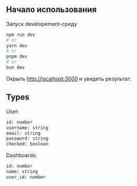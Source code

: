 

## Начало использования

Запуск developement-среду

```bash
npm run dev
# or
yarn dev
# or
pnpm dev
# or
bun dev
```

Окрыть [http://localhost:3000](http://localhost:3000) и увидеть результат.

## Types

User:
```bash
id: number
username: string
email: string
password: string
checked: boolean
```

Dashboards:
```bash
id: number
name: string
user_id: number
```